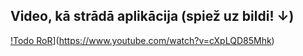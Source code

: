 ## Video, kā strādā aplikācija (spiež uz bildi! ↓)

[!Todo RoR](https://ibb.co/wQ9zRnV)](https://www.youtube.com/watch?v=cXpLQD85Mhk)
